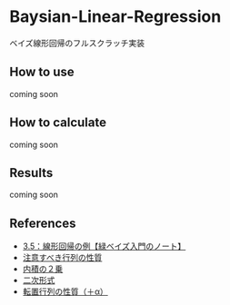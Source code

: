 # Baysian-Linear-Regression
ベイズ線形回帰のフルスクラッチ実装

## How to use
coming soon

## How to calculate
coming soon 

## Results
coming soon

## References
- [3.5：線形回帰の例【緑ベイズ入門のノート】](https://www.anarchive-beta.com/entry/2020/11/12/100521)
- [注意すべき行列の性質](https://oguemon.com/study/linear-algebra/matrix-notice/)
- [内積の２乗](https://ameblo.jp/accade/entry-11899474992.html)
- [二次形式](https://mathwords.net/vecmatseki)
- [転置行列の性質（＋α）](http://web.wakayama-u.ac.jp/~wuhy/am3.pdf)